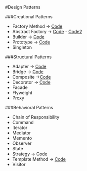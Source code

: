 #Design Patterns

###Creational Patterns

 - Factory Method -> [Code](https://github.com/felipersdf/Design-Patterns/tree/master/FactoryMethod)
 - Abstract Factory -> [Code](https://github.com/felipersdf/Design-Patterns/tree/master/AbstractFactoryMaze) - [Code2](https://github.com/felipersdf/Design-Patterns/tree/master/AbstractFactoryCarro)
 - Builder -> [Code](https://github.com/felipersdf/Design-Patterns/tree/master/BuilderMaze)
 - Prototype -> [Code](https://github.com/felipersdf/Design-Patterns/tree/master/PrototypeShape)
 - Singleton 

###Structural Patterns

- Adapter -> [Code](https://github.com/felipersdf/Design-Patterns/tree/master/Adapter)
- Bridge -> [Code](https://github.com/felipersdf/Design-Patterns/tree/master/BridgeExercise)
- Composite ->[Code](https://github.com/felipersdf/Design-Patterns/tree/master/CompositeExercise)
- Decorator -> [Code](https://github.com/felipersdf/Design-Patterns/tree/master/DecoratorExercise)
- Facade 
- Flyweight
- Proxy 


###Behavioral Patterns

- Chain of Responsibility 
- Command
- Iterator
- Mediator
- Memento
- Observer
- State
- Strategy -> [Code](https://github.com/felipersdf/Design-Patterns/tree/master/StrategyExercise)
- Template Method -> [Code](https://github.com/felipersdf/Design-Patterns/tree/master/TemplateMethodExercise)
- Visitor
